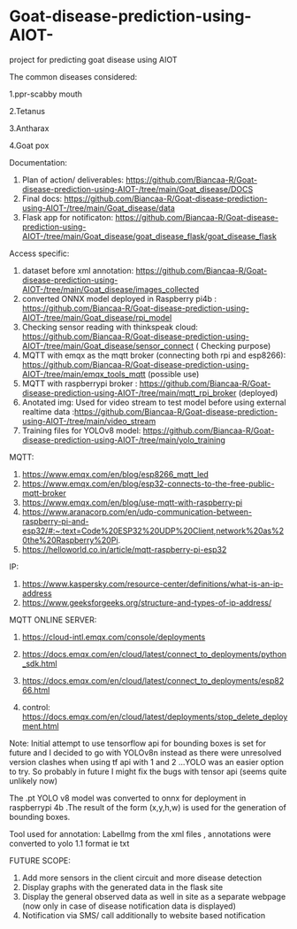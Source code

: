 # Goat-disease-prediction-using-AIOT-
project for predicting goat disease using AIOT

The common diseases considered:

1.ppr-scabby mouth

2.Tetanus

3.Antharax

4.Goat pox

Documentation:

1. Plan of action/ deliverables: https://github.com/Biancaa-R/Goat-disease-prediction-using-AIOT-/tree/main/Goat_disease/DOCS
2. Final docs: https://github.com/Biancaa-R/Goat-disease-prediction-using-AIOT-/tree/main/Goat_disease/data
3. Flask app for notificaton: https://github.com/Biancaa-R/Goat-disease-prediction-using-AIOT-/tree/main/Goat_disease/goat_disease_flask/goat_disease_flask

Access specific:
1. dataset before xml annotation: https://github.com/Biancaa-R/Goat-disease-prediction-using-AIOT-/tree/main/Goat_disease/images_collected
2. converted ONNX model deployed in Raspberry pi4b : https://github.com/Biancaa-R/Goat-disease-prediction-using-AIOT-/tree/main/Goat_disease/rpi_model
3. Checking sensor reading with thinkspeak cloud: https://github.com/Biancaa-R/Goat-disease-prediction-using-AIOT-/tree/main/Goat_disease/sensor_connect ( Checking purpose)
4. MQTT with emqx as the mqtt broker (connecting both rpi and esp8266): https://github.com/Biancaa-R/Goat-disease-prediction-using-AIOT-/tree/main/emqx_tools_mqtt (possible use)
5. MQTT with raspberrypi broker : https://github.com/Biancaa-R/Goat-disease-prediction-using-AIOT-/tree/main/mqtt_rpi_broker (deployed)
6. Anotated img: Used for video stream to test model before using external realtime data :https://github.com/Biancaa-R/Goat-disease-prediction-using-AIOT-/tree/main/video_stream
7. Training files for YOLOv8 model: https://github.com/Biancaa-R/Goat-disease-prediction-using-AIOT-/tree/main/yolo_training
   
MQTT:

1. https://www.emqx.com/en/blog/esp8266_mqtt_led
2. https://www.emqx.com/en/blog/esp32-connects-to-the-free-public-mqtt-broker
3. https://www.emqx.com/en/blog/use-mqtt-with-raspberry-pi
4. https://www.aranacorp.com/en/udp-communication-between-raspberry-pi-and-esp32/#:~:text=Code%20ESP32%20UDP%20Client,network%20as%20the%20Raspberry%20Pi.
5. https://helloworld.co.in/article/mqtt-raspberry-pi-esp32

IP:
1. https://www.kaspersky.com/resource-center/definitions/what-is-an-ip-address
2. https://www.geeksforgeeks.org/structure-and-types-of-ip-address/

MQTT ONLINE SERVER:

1. https://cloud-intl.emqx.com/console/deployments

2. https://docs.emqx.com/en/cloud/latest/connect_to_deployments/python_sdk.html

3. https://docs.emqx.com/en/cloud/latest/connect_to_deployments/esp8266.html
4. control: https://docs.emqx.com/en/cloud/latest/deployments/stop_delete_deployment.html

Note: Initial attempt to use tensorflow api for bounding boxes is set for future and I decided to go with YOLOv8n instead as there were unresolved version clashes when using tf api with 1 and 2 ...YOLO   was an easier option to try. So probably in future I might fix the bugs with tensor api (seems quite unlikely now)

The .pt YOLO v8 model was converted to onnx for deployment in raspberrypi 4b .The result of the form (x,y,h,w) is used for the generation of bounding boxes.

Tool used for annotation: LabelImg
from the xml files , annotations were converted to yolo 1.1 format ie txt

FUTURE SCOPE:
1. Add more sensors in the client circuit and more disease detection
2. Display graphs with the generated data in the flask site
3. Display the general observed data as well in site as a separate webpage (now only in case of disease notification data is displayed)
4. Notification via SMS/ call additionally to website based notification
